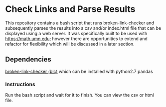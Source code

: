 # Check Links and Parse Results

This repository contains a bash script that runs broken-link-checker and subsequently parses the results into a csv and/or index.html file that can be displayed using a web server. It was specifically built to be used with https://math.umn.edu; however there are opportunities to extend and refactor for flexibility which will be discussed in a later section.

## Dependencies

<a href="https://www.npmjs.com/package/broken-link-checker">broken-link-checker (blc)</a> which can be installed with
python2.7
pandas

### Instructions

Run the bash script and wait for it to finish. You can view the csv or html file. 
